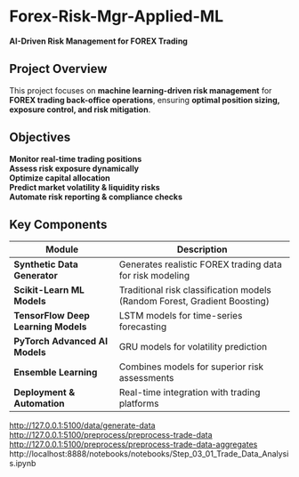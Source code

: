 # **Forex-Risk-Mgr-Applied-ML**
**AI-Driven Risk Management for FOREX Trading**

## **Project Overview**
This project focuses on **machine learning-driven risk management** for **FOREX trading back-office operations**, ensuring **optimal position sizing, exposure control, and risk mitigation**.

## **Objectives**
**Monitor real-time trading positions**  
**Assess risk exposure dynamically**  
**Optimize capital allocation**  
**Predict market volatility & liquidity risks**  
**Automate risk reporting & compliance checks**  

## **Key Components**
| **Module**         | **Description** |
|--------------------|---------------|
| **Synthetic Data Generator** | Generates realistic FOREX trading data for risk modeling |
| **Scikit-Learn ML Models** | Traditional risk classification models (Random Forest, Gradient Boosting) |
| **TensorFlow Deep Learning Models** | LSTM models for time-series forecasting |
| **PyTorch Advanced AI Models** | GRU models for volatility prediction |
| **Ensemble Learning** | Combines models for superior risk assessments |
| **Deployment & Automation** | Real-time integration with trading platforms |

http://127.0.0.1:5100/data/generate-data
http://127.0.0.1:5100/preprocess/preprocess-trade-data
http://127.0.0.1:5100/preprocess/preprocess-trade-data-aggregates
http://localhost:8888/notebooks/notebooks/Step_03_01_Trade_Data_Analysis.ipynb
